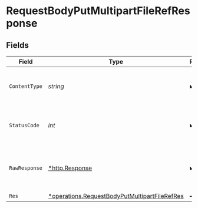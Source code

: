 # RequestBodyPutMultipartFileRefResponse


## Fields

| Field                                                                                                                | Type                                                                                                                 | Required                                                                                                             | Description                                                                                                          |
| -------------------------------------------------------------------------------------------------------------------- | -------------------------------------------------------------------------------------------------------------------- | -------------------------------------------------------------------------------------------------------------------- | -------------------------------------------------------------------------------------------------------------------- |
| `ContentType`                                                                                                        | *string*                                                                                                             | :heavy_check_mark:                                                                                                   | HTTP response content type for this operation                                                                        |
| `StatusCode`                                                                                                         | *int*                                                                                                                | :heavy_check_mark:                                                                                                   | HTTP response status code for this operation                                                                         |
| `RawResponse`                                                                                                        | [*http.Response](https://pkg.go.dev/net/http#Response)                                                               | :heavy_check_mark:                                                                                                   | Raw HTTP response; suitable for custom response parsing                                                              |
| `Res`                                                                                                                | [*operations.RequestBodyPutMultipartFileRefRes](../../../pkg/models/operations/requestbodyputmultipartfilerefres.md) | :heavy_minus_sign:                                                                                                   | OK                                                                                                                   |